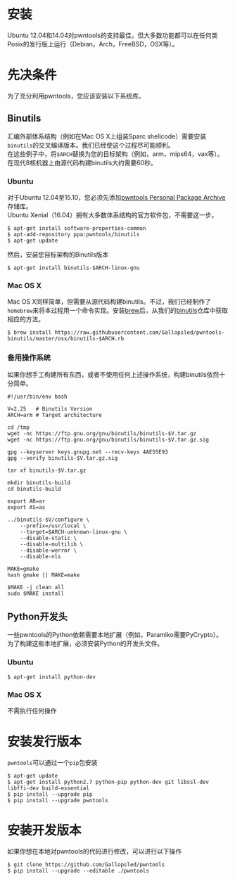 # 安装
Ubuntu 12.04和14.04对pwntools的支持最佳，但大多数功能都可以在任何类Posix的发行版上运行（Debian，Arch，FreeBSD，OSX等）。

# 先决条件

为了充分利用pwntools，您应该安装以下系统库。

## Binutils
汇编外部体系结构（例如在Mac OS X上组装Sparc shellcode）需要安装`binutils`的交叉编译版本。我们已经使这个过程尽可能顺利。  
在这些例子中，将`$ARCH`替换为您的目标架构（例如，arm，mips64，vax等）。  
在现代8核机器上由源代码构建binutils大约需要60秒。

### Ubuntu
对于Ubuntu 12.04至15.10，您必须先添加[pwntools Personal Package Archive](http://binutils.pwntools.com/)存储库。  
Ubuntu Xenial（16.04）拥有大多数体系结构的官方软件包，不需要这一步。

```shell
$ apt-get install software-properties-common
$ apt-add-repository ppa:pwntools/binutils
$ apt-get update
```
然后，安装您目标架构的Binutils版本

```shell
$ apt-get install binutils-$ARCH-linux-gnu
```

### Mac OS X
Mac OS X同样简单，但需要从源代码构建binutils。不过，我们已经制作了`homebrew`来将本过程用一个命令实现。安装[brew](http://brew.sh/)后，从我们的[binutils](https://github.com/Gallopsled/pwntools-binutils/)仓库中获取相应的方法。

```shell
$ brew install https://raw.githubusercontent.com/Gallopsled/pwntools-binutils/master/osx/binutils-$ARCH.rb
```

### 备用操作系统
如果你想手工构建所有东西，或者不使用任何上述操作系统，构建binutils依然十分简单。

```shell
#!/usr/bin/env bash

V=2.25   # Binutils Version
ARCH=arm # Target architecture

cd /tmp
wget -nc https://ftp.gnu.org/gnu/binutils/binutils-$V.tar.gz
wget -nc https://ftp.gnu.org/gnu/binutils/binutils-$V.tar.gz.sig

gpg --keyserver keys.gnupg.net --recv-keys 4AE55E93
gpg --verify binutils-$V.tar.gz.sig

tar xf binutils-$V.tar.gz

mkdir binutils-build
cd binutils-build

export AR=ar
export AS=as

../binutils-$V/configure \
    --prefix=/usr/local \
    --target=$ARCH-unknown-linux-gnu \
    --disable-static \
    --disable-multilib \
    --disable-werror \
    --disable-nls

MAKE=gmake
hash gmake || MAKE=make

$MAKE -j clean all
sudo $MAKE install
```

## Python开发头
一些pwntools的Python依赖需要本地扩展（例如，Paramiko需要PyCrypto）。  
为了构建这些本地扩展，必须安装Python的开发头文件。

### Ubuntu

```shell
$ apt-get install python-dev
```

### Mac OS X
不需执行任何操作

# 安装发行版本
`pwntools`可以通过一个`pip`包安装

```shell
$ apt-get update
$ apt-get install python2.7 python-pip python-dev git libssl-dev libffi-dev build-essential
$ pip install --upgrade pip
$ pip install --upgrade pwntools
```

# 安装开发版本
如果你想在本地对pwntools的代码进行修改，可以进行以下操作

```shell
$ git clone https://github.com/Gallopsled/pwntools
$ pip install --upgrade --editable ./pwntools
```



